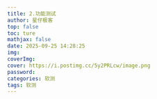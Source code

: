 ```yaml
---
title: 2.功能测试
author: 星仔极客
top: false
toc: ture
mathjax: false
date: 2025-09-25 14:28:25
img:
coverImg:
cover: https://i.postimg.cc/5y2PRLcw/image.png
password:
categories: 软测
tags: 软测
---
```


